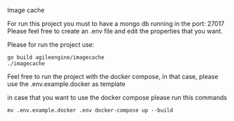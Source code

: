 Image cache

For run this project you must to have a mongo db running in the port: 27017 Please feel free to create an .env file and edit the properties that you want.


Please for run the project use: 

````
go build agileengine/imagecache
./imagecache
````

Feel free to run the project with the docker compose, 
in that case, please use the .env.example.docker as template


in case that you want to use the docker compose 
please run this commands

``
mv .env.example.docker .env
docker-compose up --build
``
